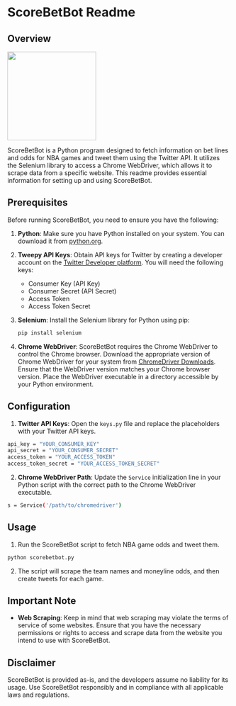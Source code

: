 # ScoreBetBot Readme

## Overview
<img src="https://github.com/Raymondtaoo/ScoreBetBot/assets/123979366/d34884c2-bac4-48e7-ad43-69272399f7d6" width="200" height="200"/>

ScoreBetBot is a Python program designed to fetch information on bet lines and odds for NBA games and tweet them using the Twitter API. It utilizes the Selenium library to access a Chrome WebDriver, which allows it to scrape data from a specific website. This readme provides essential information for setting up and using ScoreBetBot.

## Prerequisites

Before running ScoreBetBot, you need to ensure you have the following:

1. **Python**: Make sure you have Python installed on your system. You can download it from [python.org](https://www.python.org/downloads/).

2. **Tweepy API Keys**: Obtain API keys for Twitter by creating a developer account on the [Twitter Developer platform](https://developer.twitter.com/en/apps). You will need the following keys:

   - Consumer Key (API Key)
   - Consumer Secret (API Secret)
   - Access Token
   - Access Token Secret

3. **Selenium**: Install the Selenium library for Python using pip:

   ```bash
   pip install selenium
   ```
4. **Chrome WebDriver**: ScoreBetBot requires the Chrome WebDriver to control the Chrome browser. Download the appropriate version of Chrome WebDriver for your system from [ChromeDriver Downloads](https://sites.google.com/chromium.org/driver/). Ensure that the WebDriver version matches your Chrome browser version. Place the WebDriver executable in a directory accessible by your Python environment.

## Configuration

1. **Twitter API Keys**: Open the `keys.py` file and replace the placeholders with your Twitter API keys.
```bash
api_key = "YOUR_CONSUMER_KEY"
api_secret = "YOUR_CONSUMER_SECRET"
access_token = "YOUR_ACCESS_TOKEN"
access_token_secret = "YOUR_ACCESS_TOKEN_SECRET"
```

2. **Chrome WebDriver Path**: Update the `Service` initialization line in your Python script with the correct path to the Chrome WebDriver executable.
```bash
s = Service('/path/to/chromedriver')
```
## Usage

1. Run the ScoreBetBot script to fetch NBA game odds and tweet them.
```bash
python scorebetbot.py
```

2. The script will scrape the team names and moneyline odds, and then create tweets for each game.

## Important Note

- **Web Scraping**: Keep in mind that web scraping may violate the terms of service of some websites. Ensure that you have the necessary permissions or rights to access and scrape data from the website you intend to use with ScoreBetBot.

## Disclaimer

ScoreBetBot is provided as-is, and the developers assume no liability for its usage. Use ScoreBetBot responsibly and in compliance with all applicable laws and regulations.
